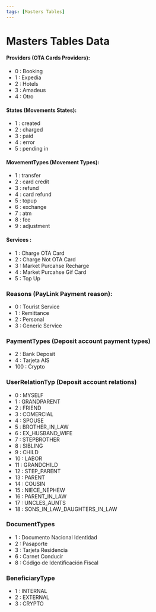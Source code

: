 ```yaml
---
tags: [Masters Tables]
---
```


# Masters Tables Data

#### Providers (OTA Cards Providers): 
- 0 : Booking
- 1 : Expedia
- 2 : Hotels
- 3 : Amadeus
- 4 : Otro

#### States (Movements States):
- 1 : created 
- 2 : charged 
- 3 : paid
- 4 : error
- 5 : pending in

#### MovementTypes (Movement Types): 
- 1 : transfer
- 2 : card credit
- 3 : refund
- 4 : card refund
- 5 : topup
- 6 : exchange
- 7 : atm
- 8 : fee
- 9 : adjustment

#### Services : 
- 1 : Charge OTA Card
- 2 : Charge Not OTA Card
- 3 : Market Purcahse Recharge
- 4 : Market Purcahse Gif Card
- 5 : Top Up

### Reasons (PayLink Payment reason):
- 0 : Tourist Service
- 1 : Remittance
- 2 : Personal
- 3 : Generic Service

### PaymentTypes (Deposit account payment types)
- 2 : Bank Deposit
- 4 : Tarjeta AIS
- 100 : Crypto

### UserRelationTyp (Deposit account relations)
  - 0 : MYSELF
  - 1 : GRANDPARENT
  - 2 : FRIEND
  - 3 : COMERCIAL
  - 4 : SPOUSE
  - 5 : BROTHER_IN_LAW
  - 6 : EX_HUSBAND_WIFE
  - 7 : STEPBROTHER
  - 8 : SIBLING
  - 9 : CHILD
  - 10 : LABOR
  - 11 : GRANDCHILD
  - 12 : STEP_PARENT
  - 13 : PARENT
  - 14 : COUSIN
  - 15 : NIECE_NEPHEW
  - 16 : PARENT_IN_LAW
  - 17 : UNCLES_AUNTS
  - 18 : SONS_IN_LAW_DAUGHTERS_IN_LAW

### DocumentTypes 
  - 1 : Documento Nacional Identidad
  - 2 : Pasaporte
  - 3 : Tarjeta Residencia
  - 6 : Carnet Conducir
  - 8 : Código de Identificación Fiscal

### BeneficiaryType
  - 1 : INTERNAL
  - 2 : EXTERNAL
  - 3 : CRYPTO
